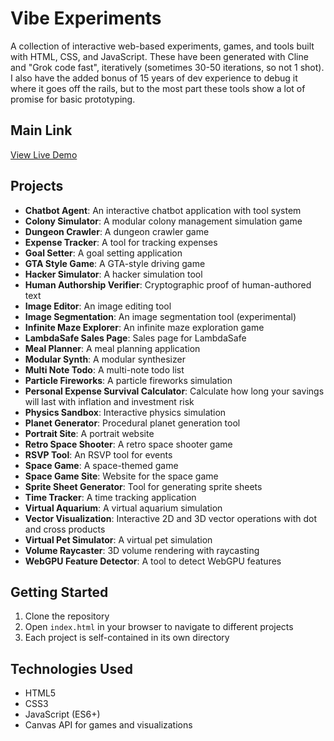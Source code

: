 # Vibe Experiments

A collection of interactive web-based experiments, games, and tools built with HTML, CSS, and JavaScript. These have been generated with Cline and "Grok code fast", iteratively (sometimes 30-50 iterations, so not 1 shot). I also have the added bonus of 15 years of dev experience to debug it where it goes off the rails, but to the most part these tools show a lot of promise for basic prototyping.

## Main Link
[View Live Demo](https://alexswan10k.github.io/vibe-exps/)

## Projects

- **Chatbot Agent**: An interactive chatbot application with tool system
- **Colony Simulator**: A modular colony management simulation game
- **Dungeon Crawler**: A dungeon crawler game
- **Expense Tracker**: A tool for tracking expenses
- **Goal Setter**: A goal setting application
- **GTA Style Game**: A GTA-style driving game
- **Hacker Simulator**: A hacker simulation tool
- **Human Authorship Verifier**: Cryptographic proof of human-authored text
- **Image Editor**: An image editing tool
- **Image Segmentation**: An image segmentation tool (experimental)
- **Infinite Maze Explorer**: An infinite maze exploration game
- **LambdaSafe Sales Page**: Sales page for LambdaSafe
- **Meal Planner**: A meal planning application
- **Modular Synth**: A modular synthesizer
- **Multi Note Todo**: A multi-note todo list
- **Particle Fireworks**: A particle fireworks simulation
- **Personal Expense Survival Calculator**: Calculate how long your savings will last with inflation and investment risk
- **Physics Sandbox**: Interactive physics simulation
- **Planet Generator**: Procedural planet generation tool
- **Portrait Site**: A portrait website
- **Retro Space Shooter**: A retro space shooter game
- **RSVP Tool**: An RSVP tool for events
- **Space Game**: A space-themed game
- **Space Game Site**: Website for the space game
- **Sprite Sheet Generator**: Tool for generating sprite sheets
- **Time Tracker**: A time tracking application
- **Virtual Aquarium**: A virtual aquarium simulation
- **Vector Visualization**: Interactive 2D and 3D vector operations with dot and cross products
- **Virtual Pet Simulator**: A virtual pet simulation
- **Volume Raycaster**: 3D volume rendering with raycasting
- **WebGPU Feature Detector**: A tool to detect WebGPU features

## Getting Started

1. Clone the repository
2. Open `index.html` in your browser to navigate to different projects
3. Each project is self-contained in its own directory

## Technologies Used

- HTML5
- CSS3
- JavaScript (ES6+)
- Canvas API for games and visualizations
